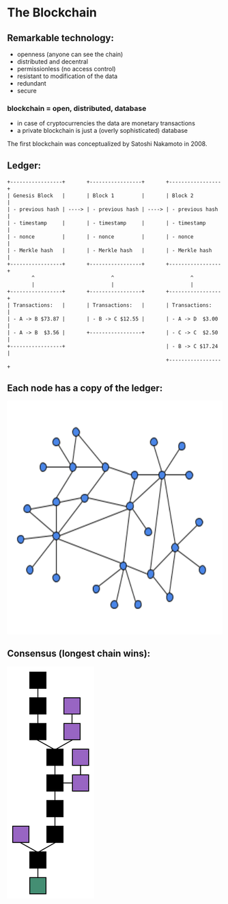 # The Blockchain


## Remarkable technology:
  - openness (anyone can see the chain)
  - distributed and decentral
  - permissionless (no access control)
  - resistant to modification of the data
  - redundant
  - secure


### blockchain = open, distributed, database
  - in case of cryptocurrencies the data are monetary transactions
  - a private blockchain is just a (overly sophisticated) database


The first blockchain was conceptualized by Satoshi Nakamoto in 2008.

## Ledger:

    +-----------------+       +-----------------+       +-----------------+
    | Genesis Block   |       | Block 1         |       | Block 2         |
    | - previous hash | ----> | - previous hash | ----> | - previous hash |
    | - timestamp     |       | - timestamp     |       | - timestamp     |
    | - nonce         |       | - nonce         |       | - nonce         |
    | - Merkle hash   |       | - Merkle hash   |       | - Merkle hash   |
    +-----------------+       +-----------------+       +-----------------+
            ^                         ^                         ^
            |                         |                         |
    +-----------------+       +-----------------+       +-----------------+
    | Transactions:   |       | Transactions:   |       | Transactions:   |
    | - A -> B $73.87 |       | - B -> C $12.55 |       | - A -> D  $3.00 |
    | - A -> B  $3.56 |       +-----------------+       | - C -> C  $2.50 |
    +-----------------+                                 | - B -> C $17.24 |
                                                        +-----------------+


## Each node has a copy of the ledger:

<img src="./decentralized-network.png" width="608" height="546" />


## Consensus (longest chain wins):

<img src="./chain.svg" width="204" height="542" />
